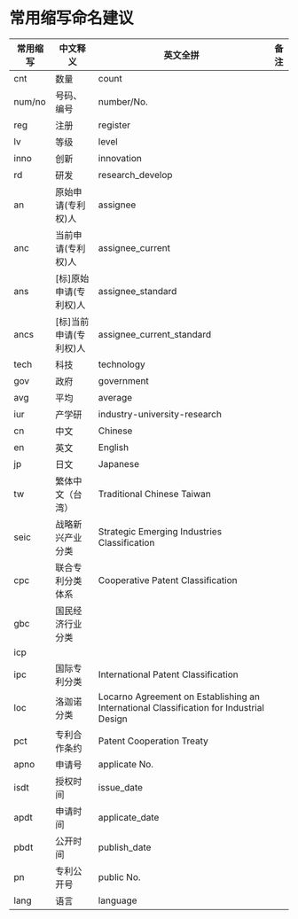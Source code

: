 # 常用缩写命名建议


| 常用缩写 | 中文释义               | 英文全拼                                                     | 备注 |
| -------- | ---------------------- | ------------------------------------------------------------ | ---- |
| cnt      | 数量                   | count                                                        |      |
| num/no   | 号码、编号             | number/No.                                                   |      |
| reg      | 注册                   | register                                                     |      |
| lv       | 等级                   | level                                                        |      |
| inno     | 创新                   | innovation                                                   |      |
| rd       | 研发                   | research_develop                                             |      |
| an       | 原始申请(专利权)人     | assignee                                                     |      |
| anc      | 当前申请(专利权)人     | assignee_current                                             |      |
| ans      | [标]原始申请(专利权)人 | assignee_standard                                            |      |
| ancs     | [标]当前申请(专利权)人 | assignee_current_standard                                    |      |
| tech     | 科技                   | technology                                                   |      |
| gov      | 政府                   | government                                                   |      |
| avg      | 平均                   | average                                                      |      |
| iur      | 产学研                 | industry-university-research                                 |      |
| cn       | 中文                   | Chinese                                                      |      |
| en       | 英文                   | English                                                      |      |
| jp       | 日文                   | Japanese                                                     |      |
| tw       | 繁体中文（台湾）       | Traditional Chinese Taiwan                                   |      |
| seic     | 战略新兴产业分类       | Strategic Emerging Industries Classification                 |      |
| cpc      | 联合专利分类体系       | Cooperative Patent Classification                            |      |
| gbc      | 国民经济行业分类       |                                                              |      |
| icp      |                        |                                                              |      |
| ipc      | 国际专利分类           | International Patent Classification                          |      |
| loc      | 洛迦诺分类             | Locarno Agreement on Establishing an International Classification for Industrial Design |      |
| pct      | 专利合作条约           | Patent Cooperation Treaty                                    |      |
| apno     | 申请号                 | applicate No.                                                |      |
| isdt     | 授权时间               | issue_date                                                   |      |
| apdt     | 申请时间               | applicate_date                                               |      |
| pbdt     | 公开时间               | publish_date                                                 |      |
| pn       | 专利公开号             | public No.                                                   |      |
| lang     | 语言                   | language                                                     |      |
